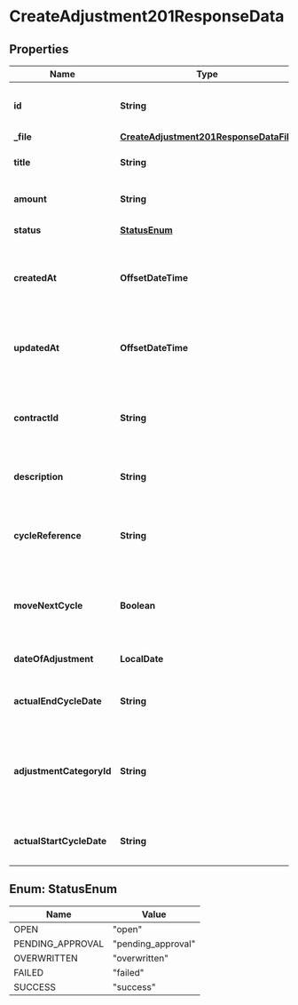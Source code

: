 

# CreateAdjustment201ResponseData


## Properties

| Name | Type | Description | Notes |
|------------ | ------------- | ------------- | -------------|
|**id** | **String** | The unique identifier of the adjustment |  [optional] |
|**_file** | [**CreateAdjustment201ResponseDataFile**](CreateAdjustment201ResponseDataFile.md) |  |  [optional] |
|**title** | **String** | The title of the adjustment |  [optional] |
|**amount** | **String** | The amount of the adjustment |  [optional] |
|**status** | [**StatusEnum**](#StatusEnum) | Adjustment status |  [optional] |
|**createdAt** | **OffsetDateTime** | The date and time when the adjustment was created |  [optional] |
|**updatedAt** | **OffsetDateTime** | The date and time when the adjustment was last updated |  [optional] |
|**contractId** | **String** | The identifier of the contract associated with the adjustment |  [optional] |
|**description** | **String** | The description of the adjustment |  [optional] |
|**cycleReference** | **String** | The reference to the cycle associated with the adjustment |  [optional] |
|**moveNextCycle** | **Boolean** | If an adjustments can belong to another payroll cycle |  [optional] |
|**dateOfAdjustment** | **LocalDate** | The date of the adjustment |  [optional] |
|**actualEndCycleDate** | **String** | The date of the actual end cycle date |  [optional] |
|**adjustmentCategoryId** | **String** | The identifier of the adjustment category associated with the adjustment |  [optional] |
|**actualStartCycleDate** | **String** | The date of the actual start cycle date |  [optional] |



## Enum: StatusEnum

| Name | Value |
|---- | -----|
| OPEN | &quot;open&quot; |
| PENDING_APPROVAL | &quot;pending_approval&quot; |
| OVERWRITTEN | &quot;overwritten&quot; |
| FAILED | &quot;failed&quot; |
| SUCCESS | &quot;success&quot; |




